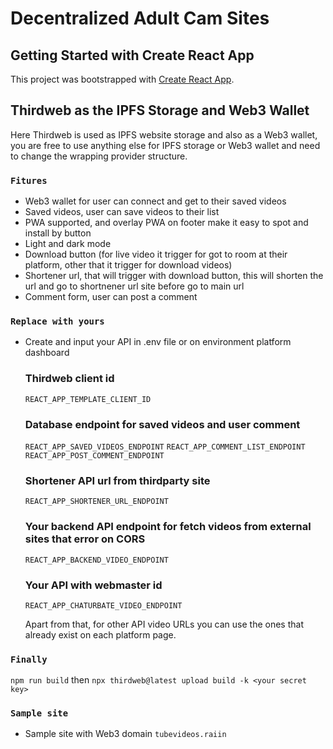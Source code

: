 # Decentralized Adult Cam Sites

## Getting Started with Create React App

This project was bootstrapped with [Create React App](https://github.com/facebook/create-react-app).

## Thirdweb as the IPFS Storage and Web3 Wallet

Here Thirdweb is used as IPFS website storage and also as a Web3 wallet, you are free to use anything else for IPFS storage or Web3 wallet and need to change the wrapping provider structure.

### `Fitures`

- Web3 wallet for user can connect and get to their saved videos
- Saved videos, user can save videos to their list
- PWA supported, and overlay PWA on footer make it easy to spot and install by button
- Light and dark mode
- Download button (for live video it trigger for got to room at their platform, other that it trigger for download videos)
- Shortener url, that will trigger with download button, this will shorten the url and go to shortnener url site before go to main url
- Comment form, user can post a comment

### `Replace with yours`

- Create and input your API in .env file or on environment platform dashboard

	### Thirdweb client id
	`REACT_APP_TEMPLATE_CLIENT_ID`

	### Database endpoint for saved videos and user comment
	`REACT_APP_SAVED_VIDEOS_ENDPOINT`
	`REACT_APP_COMMENT_LIST_ENDPOINT`
	`REACT_APP_POST_COMMENT_ENDPOINT`

	### Shortener API url from thirdparty site
	`REACT_APP_SHORTENER_URL_ENDPOINT`

	### Your backend API endpoint for fetch videos from external sites that error on CORS
	`REACT_APP_BACKEND_VIDEO_ENDPOINT`

	### Your API with webmaster id
	`REACT_APP_CHATURBATE_VIDEO_ENDPOINT`

	Apart from that, for other API video URLs you can use the ones that already exist on each platform page.

### `Finally`
`npm run build` then `npx thirdweb@latest upload build -k <your secret key>`

### `Sample site`

- Sample site with Web3 domain `tubevideos.raiin`

